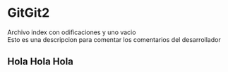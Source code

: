 # GitGit2
Archivo index con odificaciones y uno vacio
<br>
Esto es una descripcion para comentar los comentarios del desarrollador 
<h2>Hola Hola Hola</h2>
